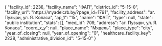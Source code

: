 {
    "facility_id": 2238,
    "facility_name": "ФАП",
    "district_id": "5-15-0",
    "facility_url": "https:\/\/myadelcrb.by\/?page_id=1791",
    "facility_address": "аг. Пузыри, ул. Я. Коласа",
    "ap_1": "15",
    "name": "ФАП",
    "type": null,
    "state": "public institution",
    "stats": [],
    "med_id": 709,
    "address": "аг. Пузыри, ул. Я. Коласа",
    "coord_x_y": null,
    "place_name": "Мядель",
    "place_type": "city",
    "year_of_closing": null,
    "year_of_opening": "0",
    "healthcare_facility_key": 2238,
    "administrative_division_id": "5-15-0"
}